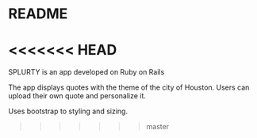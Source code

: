 # README

<<<<<<< HEAD
=======
SPLURTY is an app developed on Ruby on Rails 

The app displays quotes with the theme of the city of Houston.
Users can upload their own quote and personalize it.

Uses bootstrap to styling and sizing.
>>>>>>> master
